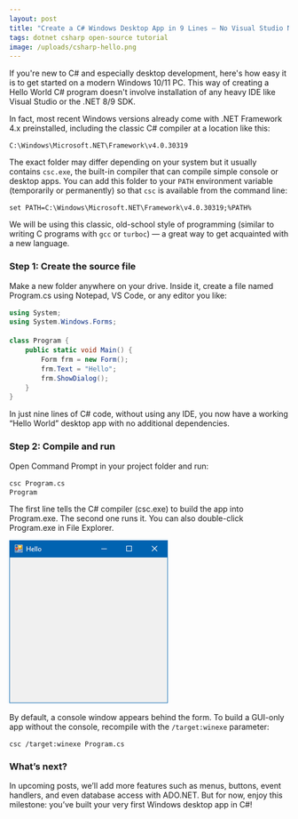 ```yaml
---
layout: post
title: "Create a C# Windows Desktop App in 9 Lines — No Visual Studio Needed"
tags: dotnet csharp open-source tutorial
image: /uploads/csharp-hello.png
---
```


If you're new to C# and especially desktop development, here's how easy it is to get started on a modern Windows 10/11 PC. This way of creating a Hello World C# program doesn't involve installation of any heavy IDE like Visual Studio or the .NET 8/9 SDK.

In fact, most recent Windows versions already come with .NET Framework 4.x preinstalled, including the classic C# compiler at a location like this:

	C:\Windows\Microsoft.NET\Framework\v4.0.30319
	
The exact folder may differ depending on your system but it usually contains `csc.exe`, the built-in compiler that can compile simple console or desktop apps. You can add this folder to your `PATH` environment variable (temporarily or permanently) so that `csc` is available from the command line:

	set PATH=C:\Windows\Microsoft.NET\Framework\v4.0.30319;%PATH%
	
We will be using this classic, old-school style of programming (similar to writing C programs with `gcc` or `turboc`) — a great way to get acquainted with a new language.

### Step 1: Create the source file

Make a new folder anywhere on your drive. Inside it, create a file named Program.cs using Notepad, VS Code, or any editor you like:

```csharp
using System;
using System.Windows.Forms;

class Program {
	public static void Main() {
		Form frm = new Form();
		frm.Text = "Hello";
		frm.ShowDialog();
	}	
}
```

In just nine lines of C# code, without using any IDE, you now have a working “Hello World” desktop app with no additional dependencies.

### Step 2: Compile and run

Open Command Prompt in your project folder and run:

	csc Program.cs
	Program
	
The first line tells the C# compiler (csc.exe) to build the app into Program.exe. The second one runs it. You can also double-click Program.exe in File Explorer.

![Screenshot of Hello World WinForms app](/uploads/csharp-hello.png)

By default, a console window appears behind the form. To build a GUI-only app without the console, recompile with the `/target:winexe` parameter:

	csc /target:winexe Program.cs
	
### What’s next?
	
In upcoming posts, we’ll add more features such as menus, buttons, event handlers, and even database access with ADO.NET. But for now, enjoy this milestone: you’ve built your very first Windows desktop app in C#!